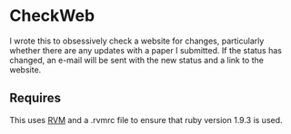 # CheckWeb

I wrote this to obsessively check a website for changes, particularly whether there are any updates with a paper I submitted.  If the status has changed, an e-mail will be sent with the new status and a link to the website.

## Requires
This uses [RVM](http://beginrescueend.com/) and a .rvmrc file to ensure that ruby version 1.9.3 is used.